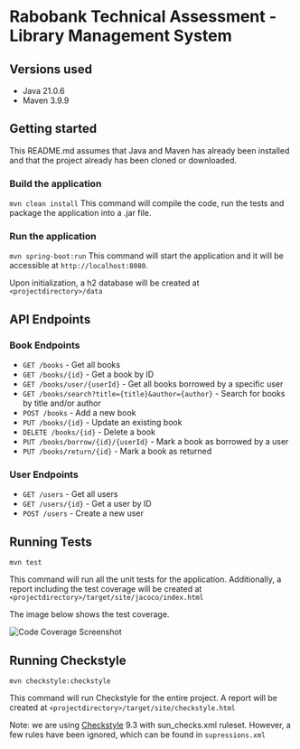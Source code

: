 # Rabobank Technical Assessment - Library Management System

## Versions used
* Java 21.0.6
* Maven 3.9.9
  

## Getting started
This README.md assumes that Java and Maven has already been installed and that the project already has been cloned or downloaded.

### Build the application
```mvn clean install```
This command will compile the code, run the tests and package the application into a .jar file.

### Run the application
```mvn spring-boot:run```
This command will start the application and it will be accessible at `http://localhost:8080`.

Upon initialization, a h2 database will be created at `<projectdirectory>/data`


## API Endpoints

### Book Endpoints
-   `GET /books` - Get all books
-   `GET /books/{id}` - Get a book by ID
-   `GET /books/user/{userId}` - Get all books borrowed by a specific user
-   `GET /books/search?title={title}&author={author}` - Search for books by title and/or author
-   `POST /books` - Add a new book
-   `PUT /books/{id}` - Update an existing book
-   `DELETE /books/{id}` - Delete a book
-   `PUT /books/borrow/{id}/{userId}` - Mark a book as borrowed by a user
-   `PUT /books/return/{id}` - Mark a book as returned

### User Endpoints
-   `GET /users` - Get all users
-   `GET /users/{id}` - Get a user by ID
-   `POST /users` - Create a new user


## Running Tests
```mvn test```

This command will run all the unit tests for the application. Additionally, a report including the test coverage will be created at `<projectdirectory>/target/site/jacoco/index.html`

The image below shows the test coverage.

![Code Coverage Screenshot](./assets/Code%20Coverage%20Screenshot.png)

## Running Checkstyle
```mvn checkstyle:checkstyle```

This command will run Checkstyle for the entire project. A report will be created at `<projectdirectory>/target/site/checkstyle.html`

Note: we are using 
[Checkstyle](https://checkstyle.org/) 9.3 with sun_checks.xml ruleset. However, a few rules have been ignored, which can be found in `supressions.xml`